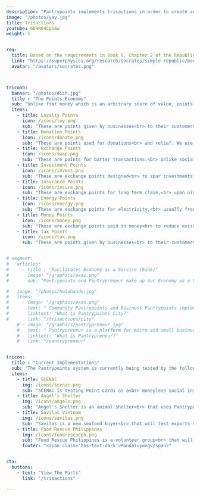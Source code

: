 ```yaml
---
description: "Pantrypoints implements trisactions in order to create an Economy-as-a-Service or EaaS platform" 
image: "/photos/yay.jpg"
title: Trisactions
youtube: 6b9R04CgS6w
weight: 1


req:
  title: Based on the requirements in Book 5, Chapter 2 of the Republic
  link: "https://superphysics.org/research/socrates/simple-republic/book-5/chapter-2"
  avatar: "/avatars/socrates.png"



triconb:
  banner: "/photos/dish.jpg"
  title : "The Points Economy"
  sub: "Unlike fiat money which is an arbitrary store of value, points are pegged to rice or grains. This allows easier points-taxation, points-accounting and analytics, while eliminating the need for currency exchange."
  items:
    - title: Loyalty Points
      icon: /icons/loy.png
      sub: "These are points given by businesses<br> to their customers to incentivize repeat purchases.<br> This is used to 'train' people<br> in the use of points"
    - title: Donation Points
      icon: /icons/donate.png
      sub: "These are points used for donations<br> and relief. We use this primarily to incentivize<br> [food rescue](https://circle.pantrypoints.com) and plastic waste collection<br> to realize a moneyless circular economy"
    - title: Exchange Points
      icon: /icons/swap.png
      sub: "These are points for barter transactions.<br> Unlike social points which do not <br>seek something in return, trade points do.<br> This is the foundation of Points-banking"
    - title: Investment Points  
      icon: /icons/invest.png
      sub: "These are exchange points designed<br> to spur investments when money is lacking.<br> This requires the other point-types<br> to be working beforehand."
    - title: Insurance Points
      icon: /icons/insure.png
      sub: "These are exchange points for long term claim,<br> upon old age. We implement this as<br> social insurance in case money-based insurance<br> becomes oppressive"
    - title: Energy Points
      icon: /icons/energy.png
      sub: "These are exchange points for electricity,<br> usually from biomass sources.<br> This incentivizes waste segregation<br> and is part of the circular economy"
    - title: Money Points
      icon: /icons/money.png
      sub: "These are exchange points paid in money<br> to reduce existing trade points balance"
    - title: Tax Points
      icon: /icons/tax.png
      sub: "These are points given by businesses<br> to their customers to incentivize<br> repeat purchases. This is used<br> to 'train' people in the use of points"


# segment:
#   articles:
#     - title : "Facilitates Economy as a Service (EaaS)"
#       image: "/graphics/eaas.png"
#       sub: "Pantrypoints and Pantrypreneur make up our Economy as a Service system that allows it to integrate with the current money-system. <p>Pantrypoints allows points-transaction between independent users.</p><p>Pantrypreneur digitizes common business operations to increase efficiency and funnel productivity towards the Pantrypoints system</p>"

#   image: "/photos/holdhands.jpg"
#   items:
#     - image: "/graphics/eaas.png"
#       text: " Community Pantrypoints and Business Pantrypoints implement Trisactions primarily through Pantrypoints City"
#       linktext: "What is Pantrypoints City?"
#       link: "/trisactions/city"
    # - image: "/graphics/pantrypreneur.jpg"
    #   text: " Pantrypreneur is a platform for micro and small businesses that connects to each other via Pantrypoints City"
    #   linktext: "What is Pantrypreneur?"
    #   link: "/pantrypreneur"


tricon:
  title : "Current Implementations"
  sub: "The Pantrypoints system is currently being tested by the following"
  items:
    - title: SCENAC
      img: /icons/scenac.png
      sub: "SCENAC is testing Point Cards as a<br> moneyless social insurance system"
    - title: Angel's Shelter 
      img: /icons/angels.png
      sub: "Angel's Shelter is an animal shelter<br> that uses Pantrypoints Build to get<br> moneyless donations"
    - title: Savilas Vietnam
      img: /icons/savilas.png
      sub: "Savilas is a new seafood buyer<br> that will test exports via Pantrypoints World"
    - title: Food Rescue Philippines
      img: /icons/foodrescueph.png
      sub: "Food Rescue Philippines is a volunteer group<br> that will test Pantrypoints Circle for<br> incentivizing food donations"
      footer: "<span class='has-text-dark'>Mandaluyong</span>"


cta:
  buttons:
    - text: "View The Parts"
      link: "/trisactions"

---
```



